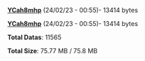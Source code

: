 [**YCah8mhp**](/data/YCah8mhp.txt) (24/02/23 - 00:55)- 13414 bytes

[**YCah8mhp**](/data/YCah8mhp.txt) (24/02/23 - 00:55)- 13414 bytes

**Total Datas**: 11565

**Total Size**: 75.77 MB / 75.8 MB